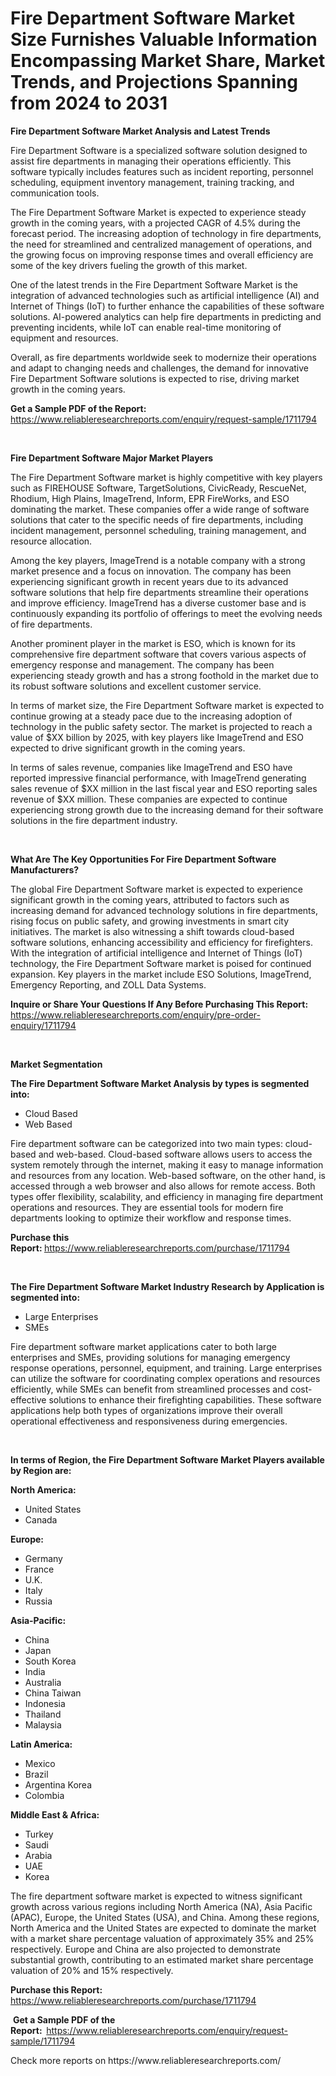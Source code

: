 <p><h1>Fire Department Software Market Size Furnishes Valuable Information Encompassing Market Share, Market Trends, and Projections Spanning from 2024 to 2031</h1></p><p><strong>Fire Department Software Market Analysis and Latest Trends</strong></p>
<p><p>Fire Department Software is a specialized software solution designed to assist fire departments in managing their operations efficiently. This software typically includes features such as incident reporting, personnel scheduling, equipment inventory management, training tracking, and communication tools.</p><p>The Fire Department Software Market is expected to experience steady growth in the coming years, with a projected CAGR of 4.5% during the forecast period. The increasing adoption of technology in fire departments, the need for streamlined and centralized management of operations, and the growing focus on improving response times and overall efficiency are some of the key drivers fueling the growth of this market.</p><p>One of the latest trends in the Fire Department Software Market is the integration of advanced technologies such as artificial intelligence (AI) and Internet of Things (IoT) to further enhance the capabilities of these software solutions. AI-powered analytics can help fire departments in predicting and preventing incidents, while IoT can enable real-time monitoring of equipment and resources.</p><p>Overall, as fire departments worldwide seek to modernize their operations and adapt to changing needs and challenges, the demand for innovative Fire Department Software solutions is expected to rise, driving market growth in the coming years.</p></p>
<p><strong>Get a Sample PDF of the Report:&nbsp;</strong> <a href="https://www.reliableresearchreports.com/enquiry/request-sample/1711794">https://www.reliableresearchreports.com/enquiry/request-sample/1711794</a></p>
<p>&nbsp;</p>
<p><strong>Fire Department Software Major Market Players</strong></p>
<p><p>The Fire Department Software market is highly competitive with key players such as FIREHOUSE Software, TargetSolutions, CivicReady, RescueNet, Rhodium, High Plains, ImageTrend, Inform, EPR FireWorks, and ESO dominating the market. These companies offer a wide range of software solutions that cater to the specific needs of fire departments, including incident management, personnel scheduling, training management, and resource allocation.</p><p>Among the key players, ImageTrend is a notable company with a strong market presence and a focus on innovation. The company has been experiencing significant growth in recent years due to its advanced software solutions that help fire departments streamline their operations and improve efficiency. ImageTrend has a diverse customer base and is continuously expanding its portfolio of offerings to meet the evolving needs of fire departments.</p><p>Another prominent player in the market is ESO, which is known for its comprehensive fire department software that covers various aspects of emergency response and management. The company has been experiencing steady growth and has a strong foothold in the market due to its robust software solutions and excellent customer service.</p><p>In terms of market size, the Fire Department Software market is expected to continue growing at a steady pace due to the increasing adoption of technology in the public safety sector. The market is projected to reach a value of $XX billion by 2025, with key players like ImageTrend and ESO expected to drive significant growth in the coming years.</p><p>In terms of sales revenue, companies like ImageTrend and ESO have reported impressive financial performance, with ImageTrend generating sales revenue of $XX million in the last fiscal year and ESO reporting sales revenue of $XX million. These companies are expected to continue experiencing strong growth due to the increasing demand for their software solutions in the fire department industry.</p></p>
<p>&nbsp;</p>
<p><strong>What Are The Key Opportunities For Fire Department Software Manufacturers?</strong></p>
<p><p>The global Fire Department Software market is expected to experience significant growth in the coming years, attributed to factors such as increasing demand for advanced technology solutions in fire departments, rising focus on public safety, and growing investments in smart city initiatives. The market is also witnessing a shift towards cloud-based software solutions, enhancing accessibility and efficiency for firefighters. With the integration of artificial intelligence and Internet of Things (IoT) technology, the Fire Department Software market is poised for continued expansion. Key players in the market include ESO Solutions, ImageTrend, Emergency Reporting, and ZOLL Data Systems.</p></p>
<p><strong>Inquire or Share Your Questions If Any Before Purchasing This Report:</strong> <a href="https://www.reliableresearchreports.com/enquiry/pre-order-enquiry/1711794">https://www.reliableresearchreports.com/enquiry/pre-order-enquiry/1711794</a></p>
<p>&nbsp;</p>
<p><strong>Market Segmentation</strong></p>
<p><strong>The Fire Department Software Market Analysis by types is segmented into:</strong></p>
<p><ul><li>Cloud Based</li><li>Web Based</li></ul></p>
<p><p>Fire department software can be categorized into two main types: cloud-based and web-based. Cloud-based software allows users to access the system remotely through the internet, making it easy to manage information and resources from any location. Web-based software, on the other hand, is accessed through a web browser and also allows for remote access. Both types offer flexibility, scalability, and efficiency in managing fire department operations and resources. They are essential tools for modern fire departments looking to optimize their workflow and response times.</p></p>
<p><strong>Purchase this Report:&nbsp;</strong><a href="https://www.reliableresearchreports.com/purchase/1711794">https://www.reliableresearchreports.com/purchase/1711794</a></p>
<p>&nbsp;</p>
<p><strong>The Fire Department Software Market Industry Research by Application is segmented into:</strong></p>
<p><ul><li>Large Enterprises</li><li>SMEs</li></ul></p>
<p><p>Fire department software market applications cater to both large enterprises and SMEs, providing solutions for managing emergency response operations, personnel, equipment, and training. Large enterprises can utilize the software for coordinating complex operations and resources efficiently, while SMEs can benefit from streamlined processes and cost-effective solutions to enhance their firefighting capabilities. These software applications help both types of organizations improve their overall operational effectiveness and responsiveness during emergencies.</p></p>
<p>&nbsp;</p>
<p><strong>In terms of Region, the Fire Department Software Market Players available by Region are:</strong></p>
<p>
    <p> <strong> North America: </strong>
        <ul>
            <li>United States</li>
            <li>Canada</li>
        </ul>
        </p> 
    <p> <strong> Europe: </strong>
        <ul>
            <li>Germany</li>
            <li>France</li>
            <li>U.K.</li>
            <li>Italy</li>
            <li>Russia</li>
        </ul>
        </p> 
    <p> <strong> Asia-Pacific: </strong>
        <ul>
            <li>China</li>
            <li>Japan</li>
            <li>South Korea</li>
            <li>India</li>
            <li>Australia</li>
            <li>China Taiwan</li>
            <li>Indonesia</li>
            <li>Thailand</li>
            <li>Malaysia</li>
        </ul>
        </p> 
    <p> <strong> Latin America: </strong>
        <ul>
            <li>Mexico</li>
            <li>Brazil</li>
            <li>Argentina Korea</li>
            <li>Colombia</li>
        </ul>
        </p> 
    <p> <strong> Middle East & Africa: </strong>
        <ul>
            <li>Turkey</li>
            <li>Saudi</li>
            <li>Arabia</li>
            <li>UAE</li>
            <li>Korea</li>
        </ul>
    </p>
    </p>
<p><p>The fire department software market is expected to witness significant growth across various regions including North America (NA), Asia Pacific (APAC), Europe, the United States (USA), and China. Among these regions, North America and the United States are expected to dominate the market with a market share percentage valuation of approximately 35% and 25% respectively. Europe and China are also projected to demonstrate substantial growth, contributing to an estimated market share percentage valuation of 20% and 15% respectively.</p></p>
<p><strong>Purchase this Report: </strong><a href="https://www.reliableresearchreports.com/purchase/1711794">https://www.reliableresearchreports.com/purchase/1711794</a></p>
<p>&nbsp;<strong>Get a Sample PDF of the Report:&nbsp;&nbsp;</strong><a href="https://www.reliableresearchreports.com/enquiry/request-sample/1711794">https://www.reliableresearchreports.com/enquiry/request-sample/1711794</a></p>
<p><strong></strong></p>
<p>Check more reports on https://www.reliableresearchreports.com/</p>